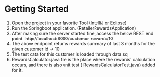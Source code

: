 # Getting Started

1. Open the project in your favorite Tool (IntelliJ or Eclipse)
2. Run the Springboot application. (RetailerRewardsApplication)
3. After making sure the server started fine, access the below REST end point- http://localhost:8080/customer-rewards/10
4. The above endpoint returns rewards summary of last 3 months for the given customer id -> 10
5. The test data for this customer is loaded through data.sql
6. RewardsCalculator.java file is the place where the rewards' calculation occurs, and there is also unit test (
   RewardsCalculatorTest.java) added for it.